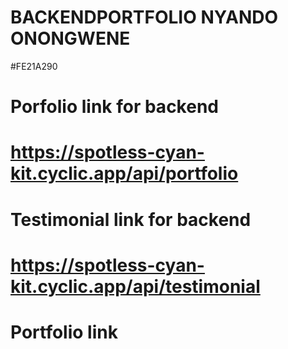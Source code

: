 # BACKENDPORTFOLIO NYANDO ONONGWENE

#FE21A290
# Porfolio link for backend
 # https://spotless-cyan-kit.cyclic.app/api/portfolio

# Testimonial link for backend
 # https://spotless-cyan-kit.cyclic.app/api/testimonial

# Portfolio link
